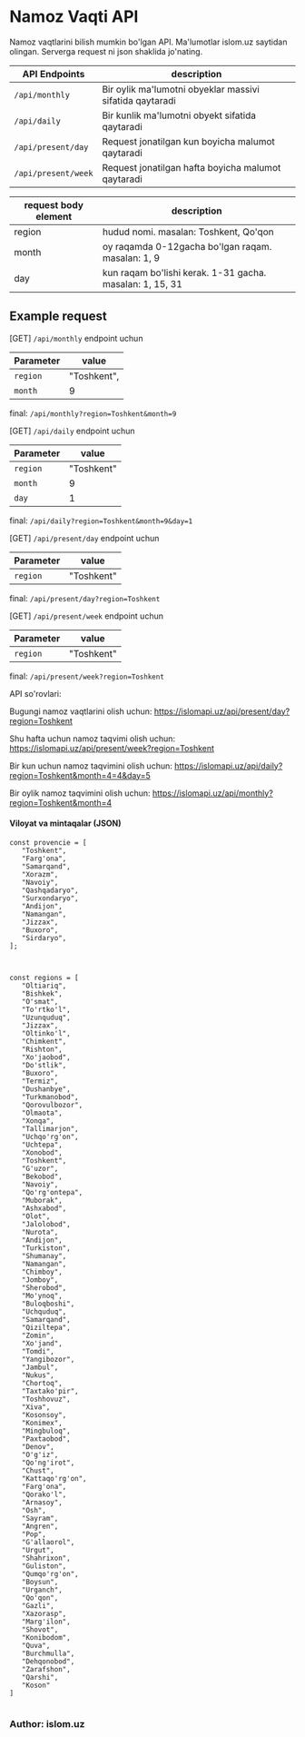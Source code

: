 # Namoz Vaqti API

Namoz vaqtlarini bilish mumkin bo'lgan API. Ma'lumotlar islom.uz saytidan olingan.
Serverga request ni json shaklida jo'nating.

| API Endpoints       | description                                              |
| ------------------- | -------------------------------------------------------- |
| `/api/monthly`      | Bir oylik ma'lumotni obyeklar massivi sifatida qaytaradi |
| `/api/daily`        | Bir kunlik ma'lumotni obyekt sifatida qaytaradi          |
| `/api/present/day`  | Request jonatilgan kun boyicha malumot qaytaradi         |
| `/api/present/week` | Request jonatilgan hafta boyicha malumot qaytaradi       |

| request body element | description                                              |
| -------------------- | -------------------------------------------------------- |
| region               | hudud nomi. masalan: Toshkent, Qo'qon                    |
| month                | oy raqamda 0-12gacha bo'lgan raqam. masalan: 1, 9        |
| day                  | kun raqam bo'lishi kerak. 1-31 gacha. masalan: 1, 15, 31 |

## Example request

[GET] `/api/monthly` endpoint uchun

| Parameter | value       |
| --------- | ----------- |
| `region`  | "Toshkent", |
| `month`   | 9           |

final: `/api/monthly?region=Toshkent&month=9`

[GET] `/api/daily` endpoint uchun

| Parameter | value      |
| --------- | ---------- |
| `region`  | "Toshkent" |
| `month`   | 9          |
| `day`     | 1          |

final: `/api/daily?region=Toshkent&month=9&day=1`

[GET] `/api/present/day` endpoint uchun

| Parameter | value      |
| --------- | ---------- |
| `region`  | "Toshkent" |

final: `/api/present/day?region=Toshkent`

[GET] `/api/present/week` endpoint uchun

| Parameter | value      |
| --------- | ---------- |
| `region`  | "Toshkent" |

final: `/api/present/week?region=Toshkent`

API so'rovlari:

Bugungi namoz vaqtlarini olish uchun: https://islomapi.uz/api/present/day?region=Toshkent

Shu hafta uchun namoz taqvimi olish uchun: https://islomapi.uz/api/present/week?region=Toshkent

Bir kun uchun namoz taqvimini olish uchun: https://islomapi.uz/api/daily?region=Toshkent&month=4=4&day=5

Bir oylik namoz taqvimini olish uchun: https://islomapi.uz/api/monthly?region=Toshkent&month=4


#### Viloyat va mintaqalar (JSON)

```
const provencie = [
   "Toshkent",
   "Farg'ona",
   "Samarqand",
   "Xorazm",
   "Navoiy",
   "Qashqadaryo",
   "Surxondaryo",
   "Andijon",
   "Namangan",
   "Jizzax",
   "Buxoro",
   "Sirdaryo",
];



const regions = [
   "Оltiariq",
   "Bishkek",
   "O'smat",
   "To'rtko'l",
   "Uzunquduq",
   "Jizzax",
   "Оltinko'l",
   "Chimkent",
   "Rishtоn",
   "Xo'jaоbоd",
   "Do'stlik",
   "Buxoro",
   "Termiz",
   "Dushanbye",
   "Turkmanоbоd",
   "Qоrоvulbоzоr",
   "Оlmaоta",
   "Xоnqa",
   "Tallimarjоn",
   "Uchqo'rg'оn",
   "Uchtepa",
   "Xоnоbоd",
   "Toshkent",
   "G'uzоr",
   "Bekоbоd",
   "Navoiy",
   "Qo'rg'оntepa",
   "Mubоrak",
   "Ashxabоd",
   "Оlоt",
   "Jalоlоbоd",
   "Nurоta",
   "Andijon",
   "Turkistоn",
   "Shumanay",
   "Namangan",
   "Chimbоy",
   "Jоmbоy",
   "Sherоbоd",
   "Mo'ynоq",
   "Bulоqbоshi",
   "Uchquduq",
   "Samarqand",
   "Qiziltepa",
   "Zоmin",
   "Xo'jand",
   "Tоmdi",
   "Yangibоzоr",
   "Jambul",
   "Nukus",
   "Chоrtоq",
   "Taxtako'pir",
   "Tоshhоvuz",
   "Xiva",
   "Kоsоnsоy",
   "Kоnimex",
   "Mingbulоq",
   "Paxtaоbоd",
   "Denоv",
   "O'g'iz",
   "Qo'ng'irоt",
   "Chust",
   "Kattaqo'rg'оn",
   "Farg'оna",
   "Qоrako'l",
   "Arnasоy",
   "Osh",
   "Sayram",
   "Angren",
   "Pоp",
   "G'allaоrоl",
   "Urgut",
   "Shahrixоn",
   "Guliston",
   "Qumqo'rg'оn",
   "Bоysun",
   "Urganch",
   "Qo'qon",
   "Gazli",
   "Xazоrasp",
   "Marg'ilon",
   "Shоvоt",
   "Kоnibоdоm",
   "Quva",
   "Burchmulla",
   "Dehqоnоbоd",
   "Zarafshоn",
   "Qarshi",
   "Kоsоn"
]


```




### Author: islom.uz
